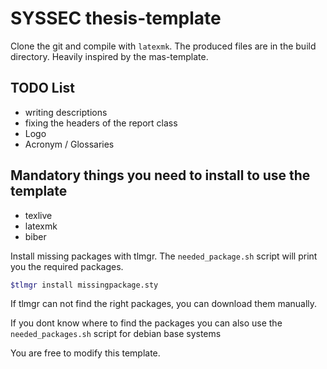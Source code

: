 # SYSSEC thesis-template
Clone the git and compile with `latexmk`. The produced files are in the build directory. Heavily inspired by the mas-template. 

## TODO List
* writing descriptions
* fixing the headers of the report class
* Logo
* Acronym / Glossaries


## Mandatory things you need to install to use the template
* texlive
* latexmk
* biber

Install missing packages with tlmgr. The `needed_package.sh` script will print you the required packages.

```bash
$tlmgr install missingpackage.sty
```

If tlmgr can not find the right packages, you can download them manually. 

If you dont know where to find the packages you can also use the `needed_packages.sh` script for debian base systems

You are free to modify this template. 



